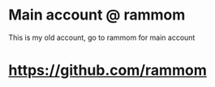 # Main account @ rammom
This is my old account, go to rammom for main account

# https://github.com/rammom
